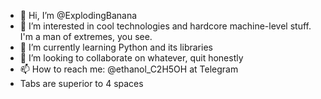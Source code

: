 - 👋 Hi, I’m @ExplodingBanana
- 👀 I’m interested in cool technologies and hardcore machine-level stuff. I'm a man of extremes, you see.
- 🌱 I’m currently learning Python and its libraries
- 💞️ I’m looking to collaborate on whatever, quit honestly
- 📫 How to reach me: @ethanol_C2H5OH at Telegram
- Tabs are superior to 4 spaces

<!---
ExplodingBanana/ExplodingBanana is a ✨ special ✨ repository because its `README.md` (this file) appears on your GitHub profile.
You can click the Preview link to take a look at your changes.
--->
